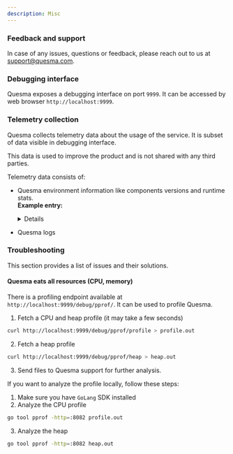 ```yaml
---
description: Misc
---
```

### Feedback and support
In case of any issues, questions or feedback, please reach out to us at [support@quesma.com](mailto:support@quesma.com).

### Debugging interface
Quesma exposes a debugging interface on port `9999`. It can be accessed by web browser `http://localhost:9999`.

### Telemetry collection

Quesma collects telemetry data about the usage of the service. It is subset of data visible in debugging interface.

This data is used to improve the product and is not shared with any third parties.

Telemetry data consists of:
* Quesma environment information like components versions and runtime stats. \
 **Example entry:**
  <details>

  ```
    {
    "started_at": 1713180071,
    "hostname": "MacBook-Pro.local",
    "quesma_version": "development",
    "instanceId": "438c42a6-fb1a-11ee-bcc4-b66e58b1f280",
    "clickhouse": {
      "status": "ok",
      "number_of_rows": 14725105,
      "disk_space": 17047512,
      "open_connection": 2,
      "max_open_connection": 0,
      "server_version": "23.12.2.59"
    },
    "elasticsearch": {
      "status": "ok",
      "number_of_docs": 0,
      "size": 747,
      "server_version": "8.11.1"
    },
    "clickhouse_queries": {
      "count": 0,
      "avg_time_sec": 0,
      "failed": 12,
      "over_thresholds": {
        "1": 0,
        "10": 0,
        "30": 0,
        "5": 0,
        "60": 0
      },
      "percentiles": {
        "25": 0,
        "5": 0,
        "50": 0,
        "75": 0,
        "95": 0
      }
    },
    "clickhouse_inserts": {
      "count": 0,
      "avg_time_sec": 0,
      "failed": 0,
      "over_thresholds": {
        "1": 0,
        "10": 0,
        "30": 0,
        "5": 0,
        "60": 0
      },
      "percentiles": {
        "25": 0,
        "5": 0,
        "50": 0,
        "75": 0,
        "95": 0
      }
    },
    "elastic_queries": {
      "count": 38,
      "avg_time_sec": 0.002649310236842105,
      "failed": 0,
      "over_thresholds": {
        "1": 0,
        "10": 0,
        "30": 0,
        "5": 0,
        "60": 0
      },
      "percentiles": {
        "25": 0.000872708,
        "5": 0.000657125,
        "50": 0.001412542,
        "75": 0.005473208,
        "95": 0.007779666
      }
    },
    "top_user_agents": [
      "Kibana/8.11.1"
    ],
    "runtime": {
      "memory_used": 8296328,
      "memory_available": 38654705664
    },
    "number_of_panics": 0,
    "report_type": "on-schedule",
    "taken_at": 1713180101
  }
  ```
  </details>
* Quesma logs

### Troubleshooting

This section provides a list of issues and their solutions. 

#### Quesma eats all resources (CPU, memory)

There is a profiling endpoint available at `http://localhost:9999/debug/pprof/`. It can be used to profile Quesma.

1. Fetch a CPU and heap profile (it may take a few seconds)
```bash
curl http://localhost:9999/debug/pprof/profile > profile.out
```
2. Fetch a heap profile
```bash
curl http://localhost:9999/debug/pprof/heap > heap.out
```
3. Send files to Quesma support for further analysis.


If you want to analyze the profile locally, follow these steps:
1. Make sure you have `GoLang` SDK installed
2. Analyze the CPU profile
```bash
go tool pprof -http=:8082 profile.out
```
3. Analyze the heap 
```bash
go tool pprof -http=:8082 heap.out
```





